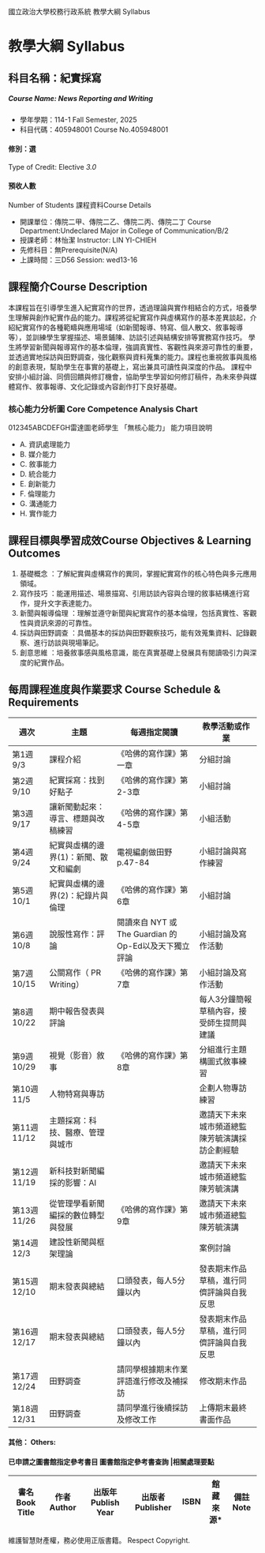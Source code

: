 國立政治大學校務行政系統 教學大綱 Syllabus
# 教學大綱 Syllabus
##  科目名稱：紀實採寫
#####  Course Name: News Reporting and Writing
  * 學年學期：114-1 Fall Semester, 2025 
  * 科目代碼：405948001 Course No.405948001
#### 修別：選
Type of Credit: Elective 
_3.0_
#### 預收人數
Number of Students
課程資料Course Details
  * 開課單位：傳院二甲、傳院二乙、傳院二丙、傳院二丁 Course Department:Undeclared Major in College of Communication/B/2 
  * 授課老師：林怡潔 Instructor: LIN YI-CHIEH 
  * 先修科目：無Prerequisite(N/A)
  * 上課時間：三D56 Session: wed13-16
##  課程簡介Course Description
本課程旨在引導學生進入紀實寫作的世界，透過理論與實作相結合的方式，培養學生理解與創作紀實作品的能力。課程將從紀實寫作與虛構寫作的基本差異談起，介紹紀實寫作的各種範疇與應用場域（如新聞報導、特寫、個人散文、敘事報導等），並訓練學生掌握描述、場景鋪陳、訪談引述與結構安排等實務寫作技巧。
學生將學習新聞與報導寫作的基本倫理，強調真實性、客觀性與來源可靠性的重要，並透過實地採訪與田野調查，強化觀察與資料蒐集的能力。課程也重視敘事與風格的創意表現，幫助學生在事實的基礎上，寫出兼具可讀性與深度的作品。
課程中安排小組討論、同儕回饋與修訂機會，協助學生學習如何修訂稿件，為未來參與媒體寫作、敘事報導、文化記錄或內容創作打下良好基礎。
###  核心能力分析圖 Core Competence Analysis Chart
012345ABCDEFGH雷達圖老師學生
「無核心能力」 
能力項目說明
  * A. 資訊處理能力
  * B. 媒介能力
  * C. 敘事能力
  * D. 統合能力
  * E. 創新能力
  * F. 倫理能力
  * G. 溝通能力
  * H. 實作能力
##  課程目標與學習成效Course Objectives & Learning Outcomes 
  1. 基礎概念 ：了解紀實與虛構寫作的異同，掌握紀實寫作的核心特色與多元應用領域。  
  2. 寫作技巧 ：能運用描述、場景描寫、引用訪談內容與合理的敘事結構進行寫作，提升文字表達能力。  
  3. 新聞與報導倫理 ：理解並遵守新聞與紀實寫作的基本倫理，包括真實性、客觀性與資訊來源的可靠性。  
  4. 採訪與田野調查 ：具備基本的採訪與田野觀察技巧，能有效蒐集資料、記錄觀察、進行訪談與現場筆記。  
  5. 創意思維 ：培養敘事感與風格意識，能在真實基礎上發展具有閱讀吸引力與深度的紀實作品。
##  每周課程進度與作業要求 Course Schedule & Requirements
週次 |  主題 |  每週指定閱讀 |  教學活動或作業  
---|---|---|---  
第1週 9/3 |  課程介紹 |  《哈佛的寫作課》第一章 |  分組討論  
第2週9/10 |  紀實採寫：找到好點子 |  《哈佛的寫作課》第2-3章 |  小組討論  
第3週9/17 |  讓新聞動起來：導言、標題與改稿練習 |  《哈佛的寫作課》第4-5章 |  小組活動  
第4週9/24 |  紀實與虛構的邊界(1)：新聞、散文和編劇 |  電視編劇做田野 p.47-84 |  小組討論與寫作練習  
第5週 10/1 |  紀實與虛構的邊界(2)：紀錄片與倫理 |  《哈佛的寫作課》第6章 |  小組討論  
第6週10/8 |  說服性寫作：評論 |  閱讀來自 NYT 或 The Guardian 的 Op-Ed以及天下獨立評論 |  小組討論及寫作活動  
第7週10/15 |  公關寫作（ PR Writing） |  《哈佛的寫作課》第7章 |  小組討論及寫作活動  
第8週10/22 |  期中報告發表與評論 |  |  每人3分鐘簡報草稿內容，接受師生提問與建議  
第9週10/29 |  視覺（影音）敘事 |  《哈佛的寫作課》第8章 |  分組進行主題構圖式敘事練習  
第10週11/5 |  人物特寫與專訪 |  |  企劃人物專訪練習  
第11週11/12 |  主題採寫：科技、醫療、管理與城市 |  |  邀請天下未來城市頻道總監陳芳毓演講採訪企劃經驗  
第12週11/19 |  新科技對新聞編採的影響：AI |  |  邀請天下未來城市頻道總監陳芳毓演講  
第13週11/26 |  從管理學看新聞編採的數位轉型與發展 |  《哈佛的寫作課》第9章 |  邀請天下未來城市頻道總監陳芳毓演講  
第14週12/3 |  建設性新聞與框架理論 |  |  案例討論  
第15週12/10 |  期末發表與總結 |  口頭發表，每人5分鐘以內 |  發表期末作品草稿，進行同儕評論與自我反思  
第16週12/17 |  期末發表與總結 |  口頭發表，每人5分鐘以內 |  發表期末作品草稿，進行同儕評論與自我反思  
第17週12/24 |  田野調查 |  請同學根據期末作業評語進行修改及補採訪 |  修改期末作品  
第18週12/31 |  田野調查 |  請同學進行後續採訪及修改工作 |  上傳期末最終書面作品  
####  其他： Others:
####  已申請之圖書館指定參考書目  圖書館指定參考書查詢 |相關處理要點
書名 Book Title |  作者 Author |  出版年 Publish Year |  出版者 Publisher |  ISBN  |  館藏來源* |  備註 Note  
---|---|---|---|---|---|---  
維護智慧財產權，務必使用正版書籍。 Respect Copyright.